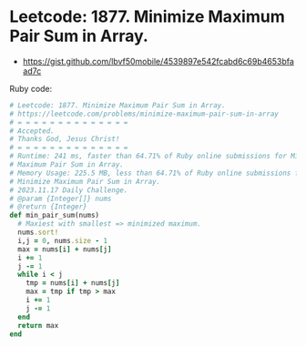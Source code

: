 # Leetcode: 1877. Minimize Maximum Pair Sum in Array.

- https://gist.github.com/lbvf50mobile/4539897e542fcabd6c69b4653bfaad7c

Ruby code:
```Ruby
# Leetcode: 1877. Minimize Maximum Pair Sum in Array.
# https://leetcode.com/problems/minimize-maximum-pair-sum-in-array
# = = = = = = = = = = = = = =
# Accepted.
# Thanks God, Jesus Christ!
# = = = = = = = = = = = = = =
# Runtime: 241 ms, faster than 64.71% of Ruby online submissions for Minimize
# Maximum Pair Sum in Array.
# Memory Usage: 225.5 MB, less than 64.71% of Ruby online submissions for
# Minimize Maximum Pair Sum in Array.
# 2023.11.17 Daily Challenge.
# @param {Integer[]} nums
# @return {Integer}
def min_pair_sum(nums)
  # Maxiest with smallest => minimized maximum.
  nums.sort!
  i,j = 0, nums.size - 1
  max = nums[i] + nums[j]
  i += 1
  j -= 1
  while i < j
    tmp = nums[i] + nums[j]
    max = tmp if tmp > max
    i += 1
    j -= 1
  end
  return max
end
```
